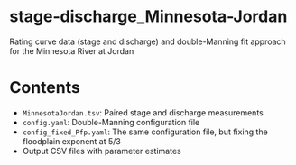 # stage-discharge_Minnesota-Jordan
Rating curve data (stage and discharge) and double-Manning fit approach for the Minnesota River at Jordan

# Contents

* `MinnesotaJordan.tsv`: Paired stage and discharge measurements
* `config.yaml`: Double-Manning configuration file
* `config_fixed_Pfp.yaml`: The same configuration file, but fixing the floodplain exponent at 5/3
* Output CSV files with parameter estimates
